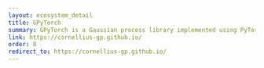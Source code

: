 ```yaml
---
layout: ecosystem_detail
title: GPyTorch
summary: GPyTorch is a Gaussian process library implemented using PyTorch, designed for creating scalable, flexible Gaussian process models.
link: https://cornellius-gp.github.io/
order: 8
redirect_to: https://cornellius-gp.github.io/
---
```

